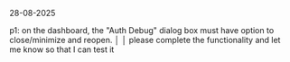 28-08-2025

p1: on the dashboard, the "Auth Debug" dialog box must have option to close/minimize and reopen.        │
│   please complete the functionality and let me know so that I can test it   

